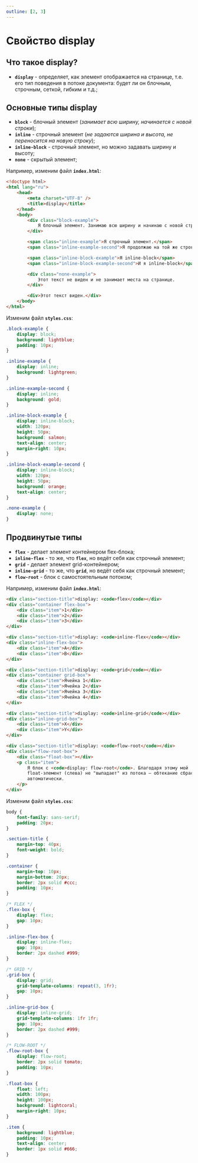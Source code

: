 ```yaml
---
outline: [2, 3]
---
```


<script setup>
import CodePreview from '../.././.vitepress/components/CodePreview.vue';

import html_071 from '../.././.vitepress/examples/css/demo_071/index.html?raw';
import css_071 from '../.././.vitepress/examples/css/demo_071/style.css?raw';
import js_071 from '../.././.vitepress/examples/css/demo_071/script.js?raw';

import html_072 from '../.././.vitepress/examples/css/demo_072/index.html?raw';
import css_072 from '../.././.vitepress/examples/css/demo_072/style.css?raw';
import js_072 from '../.././.vitepress/examples/css/demo_072/script.js?raw';
</script>

# Свойство display

## Что такое display?

- **`display`** - определяет, как элемент отображается на странице, т.е. его тип поведения в потоке документа: будет ли он блочным, строчным, сеткой, гибким и т.д.;

## Основные типы display

- **`block`** - блочный элемент (_занимает всю ширину, начинается с новой строки_);
- **`inline`** - строчный элемент (_не задаются ширина и высота, не переносится на новую строку_);
- **`inline-block`** - строчный элемент, но можно задавать ширину и высоту;
- **`none`** - скрытый элемент;

Например, изменим файл **`index.html`**:

```html [index.html] :line-numbers
<!doctype html>
<html lang="ru">
    <head>
        <meta charset="UTF-8" />
        <title>display</title>
    </head>
    <body>
        <div class="block-example">
            Я блочный элемент. Занимаю всю ширину и начинаю с новой строки.
        </div>

        <span class="inline-example">Я строчный элемент.</span>
        <span class="inline-example-second">Я продолжаю на той же строке.</span>

        <span class="inline-block-example">Я inline-block</span>
        <span class="inline-block-example-second">И я inline-block</span>

        <div class="none-example">
            Этот текст не виден и не занимает места на странице.
        </div>

        <div>Этот текст виден.</div>
    </body>
</html>
```

Изменим файл **`styles.css`**:

```css [styles.css] :line-numbers
.block-example {
    display: block;
    background: lightblue;
    padding: 10px;
}

.inline-example {
    display: inline;
    background: lightgreen;
}

.inline-example-second {
    display: inline;
    background: gold;
}

.inline-block-example {
    display: inline-block;
    width: 120px;
    height: 50px;
    background: salmon;
    text-align: center;
    margin-right: 10px;
}

.inline-block-example-second {
    display: inline-block;
    width: 120px;
    height: 50px;
    background: orange;
    text-align: center;
}

.none-example {
    display: none;
}
```

<CodePreview :html="html_071" :css="css_071" :js="js_071" height="300px" />

## Продвинутые типы

- **`flex`** - делает элемент контейнером flex-блока;
- **`inline-flex`** - то же, что **`flex`**, но ведёт себя как строчный элемент;
- **`grid`** - делает элемент grid-контейнером;
- **`inline-grid`** - то же, что **`grid`**, но ведёт себя как строчный элемент;
- **`flow-root`** - блок с самостоятельным потоком;

Например, изменим файл **`index.html`**:

```html [index.html] :line-numbers
<div class="section-title">display: <code>flex</code></div>
<div class="container flex-box">
    <div class="item">1</div>
    <div class="item">2</div>
    <div class="item">3</div>
</div>

<div class="section-title">display: <code>inline-flex</code></div>
<div class="inline-flex-box">
    <div class="item">A</div>
    <div class="item">B</div>
</div>

<div class="section-title">display: <code>grid</code></div>
<div class="container grid-box">
    <div class="item">Ячейка 1</div>
    <div class="item">Ячейка 2</div>
    <div class="item">Ячейка 3</div>
    <div class="item">Ячейка 4</div>
</div>

<div class="section-title">display: <code>inline-grid</code></div>
<div class="inline-grid-box">
    <div class="item">X</div>
    <div class="item">Y</div>
</div>

<div class="section-title">display: <code>flow-root</code></div>
<div class="flow-root-box">
    <div class="float-box"></div>
    <p class="item">
        Я блок с <code>display: flow-root</code>. Благодаря этому мой
        float-элемент (слева) не "выпадает" из потока — обтекание сбрасывается
        автоматически.
    </p>
</div>
```

Изменим файл **`styles.css`**:

```css [styles.css] :line-numbers
body {
    font-family: sans-serif;
    padding: 20px;
}

.section-title {
    margin-top: 40px;
    font-weight: bold;
}

.container {
    margin-top: 10px;
    margin-bottom: 20px;
    border: 2px solid #ccc;
    padding: 10px;
}

/* FLEX */
.flex-box {
    display: flex;
    gap: 10px;
}

.inline-flex-box {
    display: inline-flex;
    gap: 10px;
    border: 2px dashed #999;
}

/* GRID */
.grid-box {
    display: grid;
    grid-template-columns: repeat(3, 1fr);
    gap: 10px;
}

.inline-grid-box {
    display: inline-grid;
    grid-template-columns: 1fr 1fr;
    gap: 10px;
    border: 2px dashed #999;
}

/* FLOW-ROOT */
.flow-root-box {
    display: flow-root;
    border: 2px solid tomato;
    padding: 10px;
}

.float-box {
    float: left;
    width: 100px;
    height: 100px;
    background: lightcoral;
    margin-right: 10px;
}

.item {
    background: lightblue;
    padding: 10px;
    text-align: center;
    border: 1px solid #666;
}
```

<CodePreview :html="html_072" :css="css_072" :js="js_072" height="800px" />
